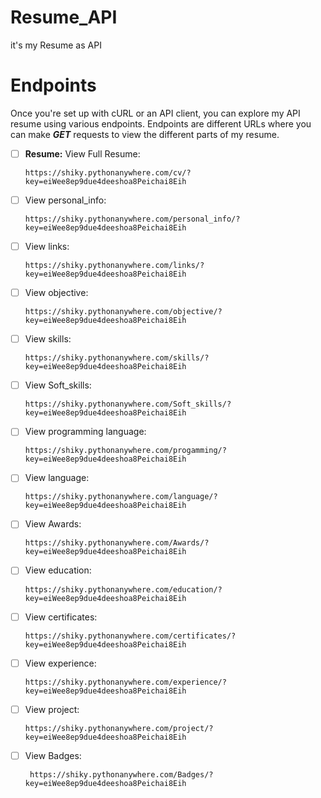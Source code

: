 # Resume_API
it's my Resume as API

# Endpoints
Once you're set up with cURL or an API client, you can explore my API resume using various endpoints. Endpoints are different URLs where you can make ***GET*** requests to view the different parts of my resume.


 

 - [ ] **Resume:** View Full Resume:

       https://shiky.pythonanywhere.com/cv/?key=eiWee8ep9due4deeshoa8Peichai8Eih

 - [ ] View personal_info:

       https://shiky.pythonanywhere.com/personal_info/?key=eiWee8ep9due4deeshoa8Peichai8Eih

 - [ ] View  links:
 

       https://shiky.pythonanywhere.com/links/?key=eiWee8ep9due4deeshoa8Peichai8Eih

 - [ ] View objective:

       https://shiky.pythonanywhere.com/objective/?key=eiWee8ep9due4deeshoa8Peichai8Eih

 - [ ] View skills:

       https://shiky.pythonanywhere.com/skills/?key=eiWee8ep9due4deeshoa8Peichai8Eih

 - [ ] View Soft_skills:

       https://shiky.pythonanywhere.com/Soft_skills/?key=eiWee8ep9due4deeshoa8Peichai8Eih

 - [ ] View programming language:
 

       https://shiky.pythonanywhere.com/progamming/?key=eiWee8ep9due4deeshoa8Peichai8Eih

 - [ ] View language:
 

       https://shiky.pythonanywhere.com/language/?key=eiWee8ep9due4deeshoa8Peichai8Eih

 - [ ] View Awards:
 

       https://shiky.pythonanywhere.com/Awards/?key=eiWee8ep9due4deeshoa8Peichai8Eih

 - [ ] View education:

       https://shiky.pythonanywhere.com/education/?key=eiWee8ep9due4deeshoa8Peichai8Eih

 - [ ] View certificates:
 

       https://shiky.pythonanywhere.com/certificates/?key=eiWee8ep9due4deeshoa8Peichai8Eih

 - [ ] View experience:

       https://shiky.pythonanywhere.com/experience/?key=eiWee8ep9due4deeshoa8Peichai8Eih

 - [ ] View project:
 

       https://shiky.pythonanywhere.com/project/?key=eiWee8ep9due4deeshoa8Peichai8Eih

 - [ ] View Badges:

        https://shiky.pythonanywhere.com/Badges/?key=eiWee8ep9due4deeshoa8Peichai8Eih

 

